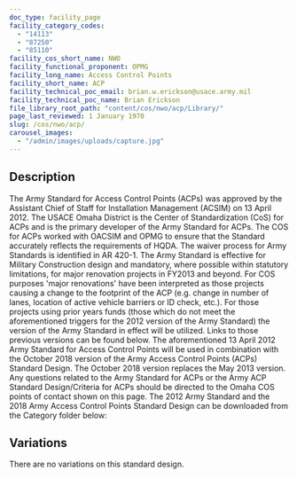 ```yaml
---
doc_type: facility_page
facility_category_codes:
  - "14113"
  - "87250"
  - "85110"
facility_cos_short_name: NWO
facility_functional_proponent: OPMG
facility_long_name: Access Control Points
facility_short_name: ACP
facility_technical_poc_email: brian.w.erickson@usace.army.mil
facility_technical_poc_name: Brian Erickson
file_library_root_path: "content/cos/nwo/acp/Library/"
page_last_reviewed: 1 January 1970
slug: /cos/nwo/acp/
carousel_images:
  - "/admin/images/uploads/capture.jpg"
---
```


## Description

The Army Standard for Access Control Points (ACPs) was approved by the Assistant Chief of Staff for Installation Management (ACSIM) on 13 April 2012. The USACE Omaha District is the Center of Standardization (CoS) for ACPs and is the primary developer of the Army Standard for ACPs. The COS for ACPs worked with OACSIM and OPMG to ensure that the Standard accurately reflects the requirements of HQDA. The waiver process for Army Standards is identified in AR 420-1.
The Army Standard is effective for Military Construction design and mandatory, where possible within statutory limitations, for major renovation projects in FY2013 and beyond. For COS purposes 'major renovations' have been interpreted as those projects causing a change to the footprint of the ACP (e.g. change in number of lanes, location of active vehicle barriers or ID check, etc.). For those projects using prior years funds (those which do not meet the aforementioned triggers for the 2012 version of the Army Standard) the version of the Army Standard in effect will be utilized. Links to those previous versions can be found below.
The aforementioned 13 April 2012 Army Standard for Access Control Points will be used in combination with the October 2018 version of the Army Access Control Points (ACPs) Standard Design. The October 2018 version replaces the May 2013 version.
Any questions related to the Army Standard for ACPs or the Army ACP Standard Design/Criteria for ACPs should be directed to the Omaha COS points of contact shown on this page. The 2012 Army Standard and the 2018 Army Access Control Points Standard Design can be downloaded from the Category folder below:

## Variations

There are no variations on this standard design.
